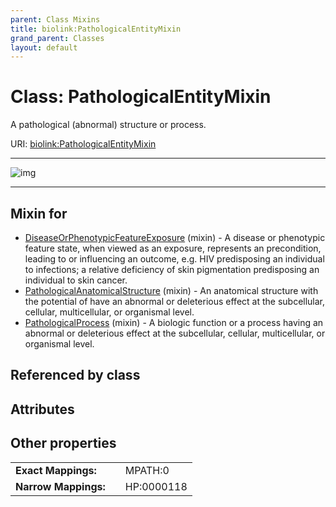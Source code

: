 ```yaml
---
parent: Class Mixins
title: biolink:PathologicalEntityMixin
grand_parent: Classes
layout: default
---
```


# Class: PathologicalEntityMixin


A pathological (abnormal) structure or process.

URI: [biolink:PathologicalEntityMixin](https://w3id.org/biolink/PathologicalEntityMixin)


---

![img](https://yuml.me/diagram/nofunky;dir:TB/class/[PathologicalProcess]uses%20-.-%3E[PathologicalEntityMixin],[PathologicalAnatomicalStructure]uses%20-.-%3E[PathologicalEntityMixin],[DiseaseOrPhenotypicFeatureExposure]uses%20-.-%3E[PathologicalEntityMixin],[PathologicalProcess],[PathologicalAnatomicalStructure],[DiseaseOrPhenotypicFeatureExposure])

---


## Mixin for

 * [DiseaseOrPhenotypicFeatureExposure](DiseaseOrPhenotypicFeatureExposure.md) (mixin)  - A disease or phenotypic feature state, when viewed as an exposure, represents an precondition, leading to or influencing an outcome, e.g. HIV predisposing an individual to infections; a relative deficiency of skin pigmentation predisposing an individual to skin cancer.
 * [PathologicalAnatomicalStructure](PathologicalAnatomicalStructure.md) (mixin)  - An anatomical structure with the potential of have an abnormal or deleterious effect at the subcellular, cellular, multicellular, or organismal level.
 * [PathologicalProcess](PathologicalProcess.md) (mixin)  - A biologic function or a process having an abnormal or deleterious effect at the subcellular, cellular, multicellular, or organismal level.

## Referenced by class


## Attributes


## Other properties

|  |  |  |
| --- | --- | --- |
| **Exact Mappings:** | | MPATH:0 |
| **Narrow Mappings:** | | HP:0000118 |

